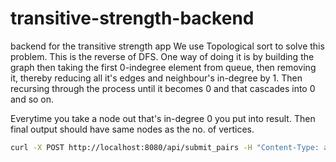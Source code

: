 # transitive-strength-backend
backend for the transitive strength app
We use Topological sort to solve this problem.
This is the reverse of DFS.
One way of doing it is by building the graph then taking the first 0-indegree element from queue, then removing it, thereby reducing all it's edges and neighbour's in-degree by 1. Then recursing through the process until it becomes 0 and that cascades into 0 and so on.

Everytime you take a node out that's in-degree 0 you put into result. Then final output should have same nodes as the no. of vertices.


```bash
curl -X POST http://localhost:8080/api/submit_pairs -H "Content-Type: application/json" --data "@input_pairs.json"

```
